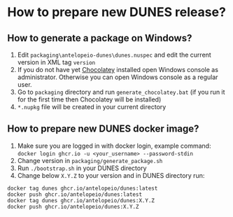 # How to prepare new DUNES release?

## How to generate a package on Windows?
1. Edit `packaging\antelopeio-dunes\dunes.nuspec` and edit the current version in XML tag `version`
2. If you do not have yet [Chocolatey](https://chocolatey.org/) installed open Windows console as administrator.
Otherwise you can open Windows console as a regular user.
3. Go to `packaging` directory and run `generate_chocolatey.bat` (if you run it for the first time then Chocolatey will be installed)
4. `*.nupkg` file will be created in your current directory


## How to prepare new DUNES docker image?
1. Make sure you are logged in with docker login, example command: `docker login ghcr.io -u <your_username> --password-stdin`
2. Change version in `packaging/generate_package.sh`
3. Run `./bootstrap.sh` in your DUNES directory
4. Change below `X.Y.Z` to your version and in DUNES directory run:
```
docker tag dunes ghcr.io/antelopeio/dunes:latest
docker push ghcr.io/antelopeio/dunes:latest
docker tag dunes ghcr.io/antelopeio/dunes:X.Y.Z
docker push ghcr.io/antelopeio/dunes:X.Y.Z
```
